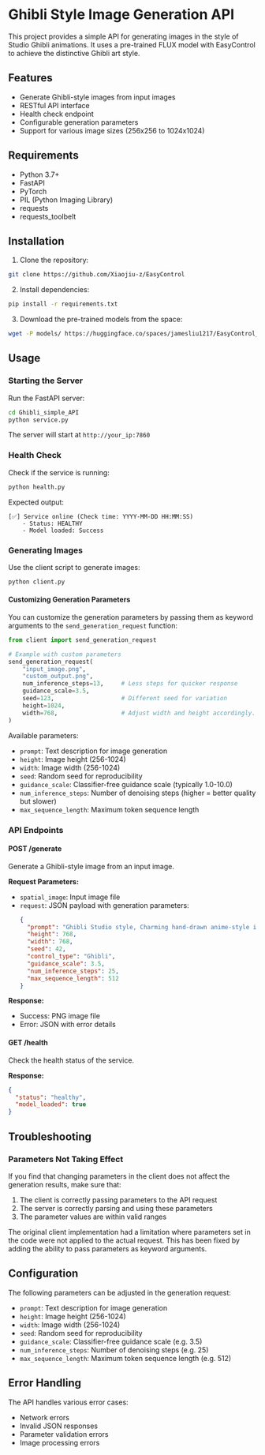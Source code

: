 # Ghibli Style Image Generation API

This project provides a simple API for generating images in the style of Studio Ghibli animations. It uses a pre-trained FLUX model with EasyControl to achieve the distinctive Ghibli art style.

## Features

- Generate Ghibli-style images from input images
- RESTful API interface
- Health check endpoint
- Configurable generation parameters
- Support for various image sizes (256x256 to 1024x1024)

## Requirements

- Python 3.7+
- FastAPI
- PyTorch
- PIL (Python Imaging Library)
- requests
- requests_toolbelt

## Installation

1. Clone the repository:
```bash
git clone https://github.com/Xiaojiu-z/EasyControl
```

2. Install dependencies:
```bash
pip install -r requirements.txt
```

3. Download the pre-trained models from the space:
```bash
wget -P models/ https://huggingface.co/spaces/jamesliu1217/EasyControl_Ghibli/resolve/main/models/Ghibli.safetensors

```

## Usage

### Starting the Server

Run the FastAPI server:
```bash
cd Ghibli_simple_API
python service.py
```

The server will start at `http://your_ip:7860`

### Health Check

Check if the service is running:
```bash
python health.py
```

Expected output:
```
[✅] Service online (Check time: YYYY-MM-DD HH:MM:SS)
    - Status: HEALTHY
    - Model loaded: Success
```

### Generating Images

Use the client script to generate images:
```bash
python client.py
```

#### Customizing Generation Parameters

You can customize the generation parameters by passing them as keyword arguments to the `send_generation_request` function:

```python
from client import send_generation_request

# Example with custom parameters
send_generation_request(
    "input_image.png",
    "custom_output.png",
    num_inference_steps=13,     # Less steps for quicker response
    guidance_scale=3.5,
    seed=123,                   # Different seed for variation
    height=1024,
    width=768,                  # Adjust width and height accordingly.
)
```

Available parameters:
- `prompt`: Text description for image generation
- `height`: Image height (256-1024)
- `width`: Image width (256-1024)
- `seed`: Random seed for reproducibility
- `guidance_scale`: Classifier-free guidance scale (typically 1.0-10.0)
- `num_inference_steps`: Number of denoising steps (higher = better quality but slower)
- `max_sequence_length`: Maximum token sequence length

### API Endpoints

#### POST /generate
Generate a Ghibli-style image from an input image.

**Request Parameters:**
- `spatial_image`: Input image file
- `request`: JSON payload with generation parameters:
  ```json
  {
    "prompt": "Ghibli Studio style, Charming hand-drawn anime-style illustration",
    "height": 768,
    "width": 768,
    "seed": 42,
    "control_type": "Ghibli",
    "guidance_scale": 3.5,
    "num_inference_steps": 25,
    "max_sequence_length": 512
  }
  ```

**Response:**
- Success: PNG image file
- Error: JSON with error details

#### GET /health
Check the health status of the service.

**Response:**
```json
{
  "status": "healthy",
  "model_loaded": true
}
```

## Troubleshooting

### Parameters Not Taking Effect

If you find that changing parameters in the client does not affect the generation results, make sure that:

1. The client is correctly passing parameters to the API request
2. The server is correctly parsing and using these parameters
3. The parameter values are within valid ranges

The original client implementation had a limitation where parameters set in the code were not applied to the actual request. This has been fixed by adding the ability to pass parameters as keyword arguments.

## Configuration

The following parameters can be adjusted in the generation request:

- `prompt`: Text description for image generation
- `height`: Image height (256-1024)
- `width`: Image width (256-1024)
- `seed`: Random seed for reproducibility
- `guidance_scale`: Classifier-free guidance scale (e.g. 3.5)
- `num_inference_steps`: Number of denoising steps (e.g. 25)
- `max_sequence_length`: Maximum token sequence length (e.g. 512)

## Error Handling

The API handles various error cases:
- Network errors
- Invalid JSON responses
- Parameter validation errors
- Image processing errors